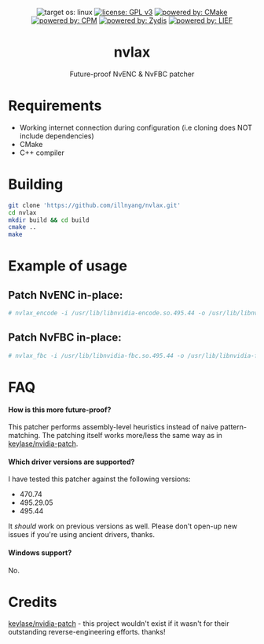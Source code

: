<p align="center">
    <img src="https://img.shields.io/badge/target%20os-linux-cornflowerblue.svg" alt="target os: linux"/></a>
    <a href="https://opensource.org/licenses/GPL-3.0"><img src="https://img.shields.io/badge/license-GPL%20v3-darkred.svg" alt="license: GPL v3"/></a>
    <a href="https://cmake.org/"><img src="https://img.shields.io/badge/powered%20by-CMake-darkgreen.svg" alt="powered by: CMake" /></a>
    <a href="https://github.com/cpm-cmake/CPM.cmake"><img src="https://img.shields.io/badge/powered%20by-CPM-blue.svg" alt="powered by: CPM" /></a>
    <a href="https://github.com/zyantific/zydis"><img src="https://img.shields.io/badge/powered%20by-Zydis-lightblue.svg" alt="powered by: Zydis" /></a>
    <a href="https://github.com/lief-project/LIEF"><img src="https://img.shields.io/badge/powered%20by-LIEF-mediumblue.svg" alt="powered by: LIEF" /></a>
</p>

<h1 align="center">nvlax</h1>
<p align="center">Future-proof NvENC & NvFBC patcher</p>

# Requirements
- Working internet connection during configuration (i.e cloning does NOT include dependencies)
- CMake
- C++ compiler

# Building

```bash
git clone 'https://github.com/illnyang/nvlax.git'
cd nvlax
mkdir build && cd build
cmake ..
make
```

# Example of usage

## Patch NvENC in-place:

```bash
# nvlax_encode -i /usr/lib/libnvidia-encode.so.495.44 -o /usr/lib/libnvidia-encode.so.495.44
```
## Patch NvFBC in-place:

```bash
# nvlax_fbc -i /usr/lib/libnvidia-fbc.so.495.44 -o /usr/lib/libnvidia-fbc.so.495.44
```

# FAQ

#### How is this more future-proof?
This patcher performs assembly-level heuristics instead of naive pattern-matching. The patching itself works more/less the same way as in [keylase/nvidia-patch](https://github.com/keylase/nvidia-patch).

#### Which driver versions are supported?
I have tested this patcher against the following versions:

   - 470.74
   - 495.29.05
   - 495.44

It *should* work on previous versions as well. Please don't open-up new issues if you're using ancient drivers, thanks.

#### Windows support?
No.

# Credits
[keylase/nvidia-patch](https://github.com/keylase/nvidia-patch) - this project wouldn't exist if it wasn't for their outstanding reverse-engineering efforts. thanks!